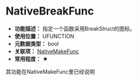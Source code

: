 ﻿# NativeBreakFunc

- **功能描述：** 指定一个函数采用BreakStruct的图标。
- **使用位置：** UFUNCTION
- **元数据类型：** bool
- **关联项：** [NativeMakeFunc](NativeMakeFunc/NativeMakeFunc.md)
- **常用程度：** ★

其功能在NativeMakeFunc里已经说明
